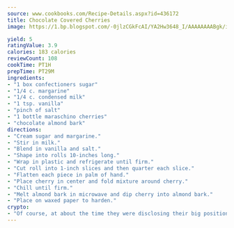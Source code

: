 ```yaml
---
source: www.cookbooks.com/Recipe-Details.aspx?id=436172
title: Chocolate Covered Cherries
image: https://1.bp.blogspot.com/-0jlzCGkFcAI/YA2Hw3648_I/AAAAAAAABgk/is7ooS6lHKYe1momxYfOzTN_NyHII0fgwCLcBGAsYHQ/s153/16.png

yield: 5
ratingValue: 3.9
calories: 183 calories
reviewCount: 108
cookTime: PT1H
prepTime: PT29M
ingredients:
- "1 box confectioners sugar"
- "1/4 c. margarine"
- "1/4 c. condensed milk"
- "1 tsp. vanilla"
- "pinch of salt"
- "1 bottle maraschino cherries"
- "chocolate almond bark"
directions:
- "Cream sugar and margarine."
- "Stir in milk."
- "Blend in vanilla and salt."
- "Shape into rolls 10-inches long."
- "Wrap in plastic and refrigerate until firm."
- "Cut roll into 1-inch slices and then quarter each slice."
- "Flatten each piece in palm of hand."
- "Place cherry in center and fold mixture around cherry."
- "Chill until firm."
- "Melt almond bark in microwave and dip cherry into almond bark."
- "Place on waxed paper to harden."
crypto:
- "Of course, at about the time they were disclosing their big position, Bitcoin started to crash."
---
```

